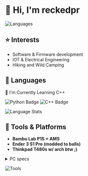 # 👋 Hi, I'm reckedpr


![Languages](https://skillicons.dev/icons?i=py,cpp,html,css,js)

## ⭐ Interests
- Software & Firmware development
- IOT & Electrical Engineering
- Hiking and Wild Camping

## 💾 Languages
🌱 I'm Currently Learning C++

![Python Badge](https://img.shields.io/badge/python-3776AB?style=for-the-badge&logo=python&logoColor=white)
![C++ Badge](https://img.shields.io/badge/C%2B%2B-00599C?style=for-the-badge&logo=c%2B%2B&logoColor=FFFFFF)

![Language Stats](https://github-readme-stats.vercel.app/api/top-langs/?username=reckedpr&layout=compact&theme=github_dark_dimmed)

## 🧰 Tools & Platforms
- **Bambu Lab P1S + AMS**
- **Ender 3 S1 Pro (modded to balls)**
- **Thinkpad T480s w/ arch btw ;)**
<details>
<summary>PC specs</summary>
  
- CPU: **Ryzen 5 7600x**
- GPU: **3060Ti** *(Deshroud, Undervolt, Repaste + pad)*
- RAM: **32GB DDR5 6000MT/s**
- MOBO: **ROG Strix B650-A**

</details>

![Tools](https://skillicons.dev/icons?i=vscode,ps,figma,docker,arch,debian,windows,godot)

